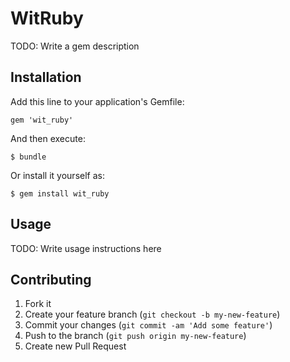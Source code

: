 # WitRuby

TODO: Write a gem description

## Installation

Add this line to your application's Gemfile:

    gem 'wit_ruby'

And then execute:

    $ bundle

Or install it yourself as:

    $ gem install wit_ruby

## Usage

TODO: Write usage instructions here

## Contributing

1. Fork it
2. Create your feature branch (`git checkout -b my-new-feature`)
3. Commit your changes (`git commit -am 'Add some feature'`)
4. Push to the branch (`git push origin my-new-feature`)
5. Create new Pull Request
